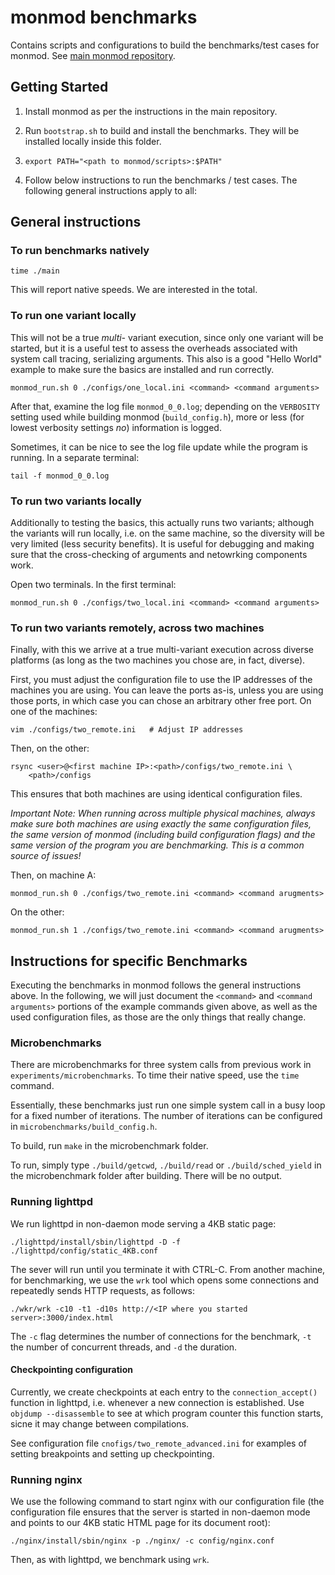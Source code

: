 # monmod benchmarks

Contains scripts and configurations to build the benchmarks/test cases for
monmod. See [main monmod repository](https://github.com/andrej/monmod).


## Getting Started

1. Install monmod as per the instructions in the main repository.

2. Run `bootstrap.sh` to build and install the benchmarks. They will be
   installed locally inside this folder.

3. ```export PATH="<path to monmod/scripts>:$PATH"```

4. Follow below instructions to run the benchmarks / test cases. The 
   following general instructions apply to all:

## General instructions

### To run benchmarks natively

```
time ./main 
```

This will report native speeds. We are interested in the total.

### To run one variant locally

This will not be a true _multi-_ variant execution, since only one variant will
be started, but it is a useful test to assess the overheads associated with
system call tracing, serializing arguments. This also is a good "Hello World"
example to make sure the basics are installed and run correctly.

```
monmod_run.sh 0 ./configs/one_local.ini <command> <command arguments>
```

After that, examine the log file `monmod_0_0.log`; depending on the
`VERBOSITY` setting used while building monmod (`build_config.h`), more or
less (for lowest verbosity settings _no_) information is logged.

Sometimes, it can be nice to see the log file update while the program is
running. In a separate terminal:

```
tail -f monmod_0_0.log
```


### To run two variants locally

Additionally to testing the basics, this actually runs two variants; although
the variants will run locally, i.e. on the same machine, so the diversity will
be very limited (less security benefits). It is useful for debugging and making
sure that the cross-checking of arguments and netowrking components work.

Open two terminals.  In the first terminal:

```
monmod_run.sh 0 ./configs/two_local.ini <command> <command arguments>
```

### To run two variants remotely, across two machines

Finally, with this we arrive at a true multi-variant execution across diverse
platforms (as long as the two machines you chose are, in fact, diverse).

First, you must adjust the configuration file to use the IP addresses of the
machines you are using. You can leave the ports as-is, unless you are using
those ports, in which case you can chose an arbitrary other free port. On
one of the machines:

```
vim ./configs/two_remote.ini   # Adjust IP addresses
```

Then, on the other:

```
rsync <user>@<first machine IP>:<path>/configs/two_remote.ini \
	<path>/configs
```

This ensures that both machines are using identical configuration files.

_*Important Note:* When running across multiple physical machines, always make
sure both machines are using exactly the same configuration files, the same
version of monmod (including build configuration flags) and the same version of
the program you are benchmarking. This is a common source of issues!_

Then, on machine A:

```
monmod_run.sh 0 ./configs/two_remote.ini <command> <command arugments>
```

On the other:

```
monmod_run.sh 1 ./configs/two_remote.ini <command> <command arugments>
```


## Instructions for specific Benchmarks

Executing the benchmarks in monmod follows the general instructions above. In
the following, we will just document the `<command>` and `<command arguments>`
portions of the example commands given above, as well as the used configuration
files, as those are the only things that really change.

### Microbenchmarks

There are microbenchmarks for three system calls from previous work in
`experiments/microbenchmarks`. To time their native speed, use
the `time` command. 

Essentially, these benchmarks just run one simple system call in a busy loop
for a fixed number of iterations. The number of iterations can be configured
in `microbenchmarks/build_config.h`.

To build, run `make` in the microbenchmark folder.

To run, simply type `./build/getcwd`, `./build/read` or `./build/sched_yield` 
in the microbenchmark folder after building. There will be no output.
 
### Running lighttpd

We run lighttpd in non-daemon mode serving a 4KB static page:

```
./lighttpd/install/sbin/lighttpd -D -f ./lighttpd/config/static_4KB.conf
```

The sever will run until you terminate it with CTRL-C. From another machine,
for benchmarking, we use the `wrk` tool which opens some connections and
repeatedly sends HTTP requests, as follows:
   
```
./wkr/wrk -c10 -t1 -d10s http://<IP where you started server>:3000/index.html
```

The `-c` flag determines the number of connections for the benchmark, `-t` the
number of concurrent threads, and `-d` the duration.

#### Checkpointing configuration

Currently, we create checkpoints at each entry to the `connection_accept()`
function in lighttpd, i.e. whenever a new connection is established. Use
`objdump --disassemble` to see at which program counter this function starts,
sicne it may change between compilations.

See configuration file `cnofigs/two_remote_advanced.ini` for examples of
setting breakpoints and setting up checkpointing. 

### Running nginx

We use the following command to start nginx with our configuration file (the
configuration file ensures that the server is started in non-daemon mode and
points to our 4KB static HTML page for its document root):

```
./nginx/install/sbin/nginx -p ./nginx/ -c config/nginx.conf 
```

Then, as with lighttpd, we benchmark using `wrk`.